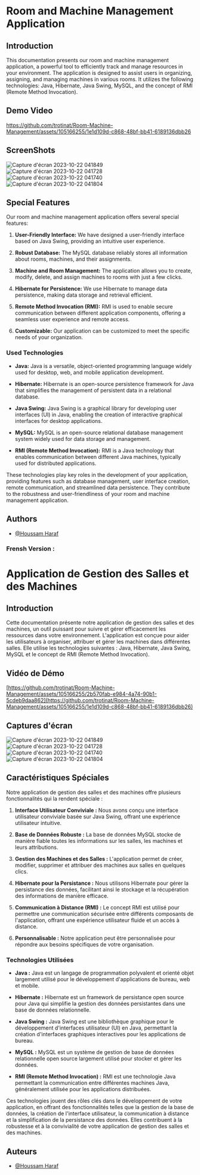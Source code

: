 # Room and Machine Management Application

## Introduction

This documentation presents our room and machine management application, a powerful tool to efficiently track and manage resources in your environment. The application is designed to assist users in organizing, assigning, and managing machines in various rooms. It utilizes the following technologies: Java, Hibernate, Java Swing, MySQL, and the concept of RMI (Remote Method Invocation).

## Demo Video



https://github.com/trotinat/Room-Machine-Management/assets/105166255/1e1d109d-c868-48bf-bb41-6189136dbb26



## ScreenShots 

![Capture d'écran 2023-10-22 041849](https://github.com/trotinat/Room-Machine-Management/assets/105166255/6c49e7b9-ed6d-4456-bdcb-7def6d827d8c)
![Capture d'écran 2023-10-22 041728](https://github.com/trotinat/Room-Machine-Management/assets/105166255/7c127242-fc37-4d59-a413-9974c8ec0754)
![Capture d'écran 2023-10-22 041740](https://github.com/trotinat/Room-Machine-Management/assets/105166255/5d0e1eb1-7ac5-4a9d-a611-44e7b7fcc2ce)
![Capture d'écran 2023-10-22 041804](https://github.com/trotinat/Room-Machine-Management/assets/105166255/e843eba9-bd01-4669-9eb2-b22fa4972d10)



## Special Features

Our room and machine management application offers several special features:

1. **User-Friendly Interface:** We have designed a user-friendly interface based on Java Swing, providing an intuitive user experience.

2. **Robust Database:** The MySQL database reliably stores all information about rooms, machines, and their assignments.

3. **Machine and Room Management:** The application allows you to create, modify, delete, and assign machines to rooms with just a few clicks.

4. **Hibernate for Persistence:** We use Hibernate to manage data persistence, making data storage and retrieval efficient.

5. **Remote Method Invocation (RMI):** RMI is used to enable secure communication between different application components, offering a seamless user experience and remote access.

6. **Customizable:** Our application can be customized to meet the specific needs of your organization.

### Used Technologies

- **Java:** Java is a versatile, object-oriented programming language widely used for desktop, web, and mobile application development.

- **Hibernate:** Hibernate is an open-source persistence framework for Java that simplifies the management of persistent data in a relational database.

- **Java Swing:** Java Swing is a graphical library for developing user interfaces (UI) in Java, enabling the creation of interactive graphical interfaces for desktop applications.

- **MySQL:** MySQL is an open-source relational database management system widely used for data storage and management.

- **RMI (Remote Method Invocation):** RMI is a Java technology that enables communication between different Java machines, typically used for distributed applications.

These technologies play key roles in the development of your application, providing features such as database management, user interface creation, remote communication, and streamlined data persistence. They contribute to the robustness and user-friendliness of your room and machine management application.


## Authors

- [@Houssam Haraf](https://github.com/trotinat)

### Frensh Version :

# Application de Gestion des Salles et des Machines

## Introduction

Cette documentation présente notre application de gestion des salles et des machines, un outil puissant pour suivre et gérer efficacement les ressources dans votre environnement. L'application est conçue pour aider les utilisateurs à organiser, attribuer et gérer les machines dans différentes salles. Elle utilise les technologies suivantes : Java, Hibernate, Java Swing, MySQL et le concept de RMI (Remote Method Invocation).

## Vidéo de Démo

[https://github.com/trotinat/Room-Machine-Management/assets/105166255/2b570fab-e984-4a74-90b1-5cdeb9daa862](https://github.com/trotinat/Room-Machine-Management/assets/105166255/1e1d109d-c868-48bf-bb41-6189136dbb26)


## Captures d'écran

![Capture d'écran 2023-10-22 041849](https://github.com/trotinat/Room-Machine-Management/assets/105166255/6c49e7b9-ed6d-4456-bdcb-7def6d827d8c)
![Capture d'écran 2023-10-22 041728](https://github.com/trotinat/Room-Machine-Management/assets/105166255/7c127242-fc37-4d59-a413-9974c8ec0754)
![Capture d'écran 2023-10-22 041740](https://github.com/trotinat/Room-Machine-Management/assets/105166255/5d0e1eb1-7ac5-4a9d-a611-44e7b7fcc2ce)
![Capture d'écran 2023-10-22 041804](https://github.com/trotinat/Room-Machine-Management/assets/105166255/e843eba9-bd01-4669-9eb2-b22fa4972d10)

## Caractéristiques Spéciales

Notre application de gestion des salles et des machines offre plusieurs fonctionnalités qui la rendent spéciale :

1. **Interface Utilisateur Conviviale :** Nous avons conçu une interface utilisateur conviviale basée sur Java Swing, offrant une expérience utilisateur intuitive.

2. **Base de Données Robuste :** La base de données MySQL stocke de manière fiable toutes les informations sur les salles, les machines et leurs attributions.

3. **Gestion des Machines et des Salles :** L'application permet de créer, modifier, supprimer et attribuer des machines aux salles en quelques clics.

4. **Hibernate pour la Persistance :** Nous utilisons Hibernate pour gérer la persistance des données, facilitant ainsi le stockage et la récupération des informations de manière efficace.

5. **Communication à Distance (RMI) :** Le concept RMI est utilisé pour permettre une communication sécurisée entre différents composants de l'application, offrant une expérience utilisateur fluide et un accès à distance.

6. **Personnalisable :** Notre application peut être personnalisée pour répondre aux besoins spécifiques de votre organisation.

### Technologies Utilisées

- **Java :** Java est un langage de programmation polyvalent et orienté objet largement utilisé pour le développement d'applications de bureau, web et mobile.

- **Hibernate :** Hibernate est un framework de persistance open source pour Java qui simplifie la gestion des données persistantes dans une base de données relationnelle.

- **Java Swing :** Java Swing est une bibliothèque graphique pour le développement d'interfaces utilisateur (UI) en Java, permettant la création d'interfaces graphiques interactives pour les applications de bureau.

- **MySQL :** MySQL est un système de gestion de base de données relationnelle open source largement utilisé pour stocker et gérer les données.

- **RMI (Remote Method Invocation) :** RMI est une technologie Java permettant la communication entre différentes machines Java, généralement utilisée pour les applications distribuées.

Ces technologies jouent des rôles clés dans le développement de votre application, en offrant des fonctionnalités telles que la gestion de la base de données, la création de l'interface utilisateur, la communication à distance et la simplification de la persistance des données. Elles contribuent à la robustesse et à la convivialité de votre application de gestion des salles et des machines.

## Auteurs

- [@Houssam Haraf](https://github.com/trotinat)

